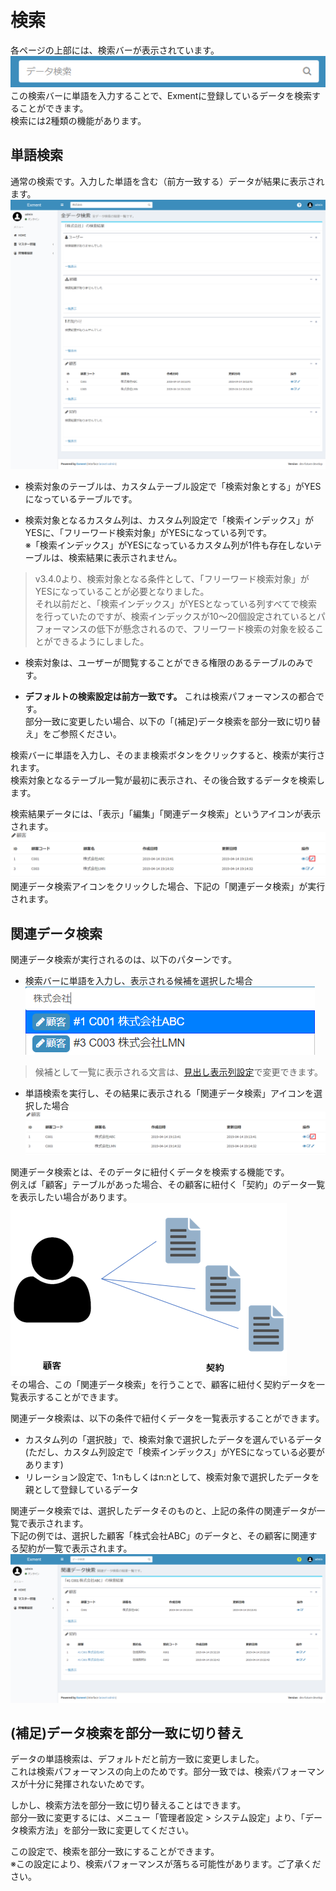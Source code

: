 # 検索
各ページの上部には、検索バーが表示されています。  
![検索1](img/search/search1.png)  
この検索バーに単語を入力することで、Exmentに登録しているデータを検索することができます。  
検索には2種類の機能があります。  

## 単語検索
通常の検索です。入力した単語を含む（前方一致する）データが結果に表示されます。  
![検索2](img/search/search2.png)  

- 検索対象のテーブルは、カスタムテーブル設定で「検索対象とする」がYESになっているテーブルです。  

- 検索対象となるカスタム列は、カスタム列設定で「検索インデックス」がYESに、「フリーワード検索対象」がYESになっている列です。  
※「検索インデックス」がYESになっているカスタム列が1件も存在しないテーブルは、検索結果に表示されません。  

> v3.4.0より、検索対象となる条件として、「フリーワード検索対象」がYESになっていることが必要となりました。  
それ以前だと、「検索インデックス」がYESとなっている列すべてで検索を行っていたのですが、検索インデックスが10～20個設定されているとパフォーマンスの低下が懸念されるので、フリーワード検索の対象を絞ることができるようにしました。


- 検索対象は、ユーザーが閲覧することができる権限のあるテーブルのみです。  

- **デフォルトの検索設定は前方一致です。** これは検索パフォーマンスの都合です。  
部分一致に変更したい場合、以下の「(補足)データ検索を部分一致に切り替え」をご参照ください。

検索バーに単語を入力し、そのまま検索ボタンをクリックすると、検索が実行されます。  
検索対象となるテーブル一覧が最初に表示され、その後合致するデータを検索します。

検索結果データには、「表示」「編集」「関連データ検索」というアイコンが表示されます。  
![検索3](img/search/search3.png)    
関連データ検索アイコンをクリックした場合、下記の「関連データ検索」が実行されます。  

## 関連データ検索
関連データ検索が実行されるのは、以下のパターンです。  
- 検索バーに単語を入力し、表示される候補を選択した場合  
![検索4](img/search/search4.png)  
>候補として一覧に表示される文言は、[見出し表示列設定](/ja/table#見出し表示列設定)で変更できます。

- 単語検索を実行し、その結果に表示される「関連データ検索」アイコンを選択した場合  
![検索3](img/search/search3.png)  

関連データ検索とは、そのデータに紐付くデータを検索する機能です。  
例えば「顧客」テーブルがあった場合、その顧客に紐付く「契約」のデータ一覧を表示したい場合があります。  
![検索6](img/search/search6.png)  
その場合、この「関連データ検索」を行うことで、顧客に紐付く契約データを一覧表示することができます。  
  
関連データ検索は、以下の条件で紐付くデータを一覧表示することができます。  
- カスタム列の「選択肢」で、検索対象で選択したデータを選んでいるデータ(ただし、カスタム列設定で「検索インデックス」がYESになっている必要があります)  
- リレーション設定で、1:nもしくはn:nとして、検索対象で選択したデータを親として登録しているデータ  
  
関連データ検索では、選択したデータそのものと、上記の条件の関連データが一覧で表示されます。  
下記の例では、選択した顧客「株式会社ABC」のデータと、その顧客に関連する契約が一覧で表示されます。  
![検索5](img/search/search5.png)  


## (補足)データ検索を部分一致に切り替え
データの単語検索は、デフォルトだと前方一致に変更しました。  
これは検索パフォーマンスの向上のためです。部分一致では、検索パフォーマンスが十分に発揮されないためです。  
  
しかし、検索方法を部分一致に切り替えることはできます。  
部分一致に変更するには、メニュー「管理者設定 > システム設定」より、「データ検索方法」を部分一致に変更してください。  
  
この設定で、検索を部分一致にすることができます。  
※この設定により、検索パフォーマンスが落ちる可能性があります。ご了承ください。